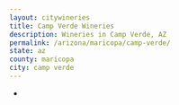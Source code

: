 ```yaml
---
layout: citywineries
title: Camp Verde Wineries
description: Wineries in Camp Verde, AZ
permalink: /arizona/maricopa/camp-verde/
state: az
county: maricopa
city: camp verde
---
```

-
